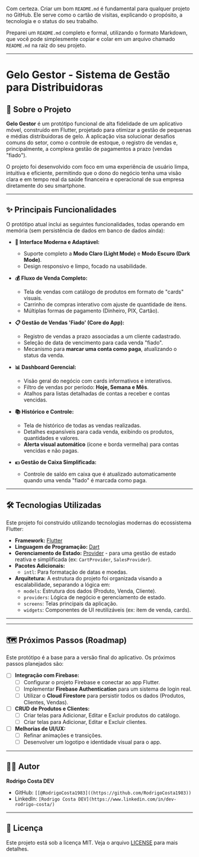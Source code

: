 Com certeza. Criar um bom `README.md` é fundamental para qualquer projeto no GitHub. Ele serve como o cartão de visitas, explicando o propósito, a tecnologia e o status do seu trabalho.

Preparei um `README.md` completo e formal, utilizando o formato Markdown, que você pode simplesmente copiar e colar em um arquivo chamado `README.md` na raiz do seu projeto.

-----

# Gelo Gestor - Sistema de Gestão para Distribuidoras

## 📖 Sobre o Projeto

**Gelo Gestor** é um protótipo funcional de alta fidelidade de um aplicativo móvel, construído em Flutter, projetado para otimizar a gestão de pequenas e médias distribuidoras de gelo. A aplicação visa solucionar desafios comuns do setor, como o controle de estoque, o registro de vendas e, principalmente, a complexa gestão de pagamentos a prazo (vendas "fiado").

O projeto foi desenvolvido com foco em uma experiência de usuário limpa, intuitiva e eficiente, permitindo que o dono do negócio tenha uma visão clara e em tempo real da saúde financeira e operacional de sua empresa diretamente do seu smartphone.

-----

## ✨ Principais Funcionalidades

O protótipo atual inclui as seguintes funcionalidades, todas operando em memória (sem persistência de dados em banco de dados ainda):

  * **📱 Interface Moderna e Adaptável:**

      * Suporte completo a **Modo Claro (Light Mode)** e **Modo Escuro (Dark Mode)**.
      * Design responsivo e limpo, focado na usabilidade.

  * **💰 Fluxo de Venda Completo:**

      * Tela de vendas com catálogo de produtos em formato de "cards" visuais.
      * Carrinho de compras interativo com ajuste de quantidade de itens.
      * Múltiplas formas de pagamento (Dinheiro, PIX, Cartão).

  * **📋 Gestão de Vendas 'Fiado' (Core do App):**

      * Registro de vendas a prazo associadas a um cliente cadastrado.
      * Seleção de data de vencimento para cada venda "fiado".
      * Mecanismo para **marcar uma conta como paga**, atualizando o status da venda.

  * **📊 Dashboard Gerencial:**

      * Visão geral do negócio com cards informativos e interativos.
      * Filtro de vendas por período: **Hoje, Semana e Mês**.
      * Atalhos para listas detalhadas de contas a receber e contas vencidas.

  * **📚 Histórico e Controle:**

      * Tela de histórico de todas as vendas realizadas.
      * Detalhes expansíveis para cada venda, exibindo os produtos, quantidades e valores.
      * **Alerta visual automático** (ícone e borda vermelha) para contas vencidas e não pagas.

  * **💵 Gestão de Caixa Simplificada:**

      * Controle de saldo em caixa que é atualizado automaticamente quando uma venda "fiado" é marcada como paga.

-----

## 🛠️ Tecnologias Utilizadas

Este projeto foi construído utilizando tecnologias modernas do ecossistema Flutter:

  * **Framework:** [Flutter](https://flutter.dev/)
  * **Linguagem de Programação:** [Dart](https://dart.dev/)
  * **Gerenciamento de Estado:** [Provider](https://pub.dev/packages/provider) - para uma gestão de estado reativa e simplificada (ex: `CartProvider`, `SalesProvider`).
  * **Pacotes Adicionais:**
      * `intl`: Para formatação de datas e moedas.
  * **Arquitetura:** A estrutura do projeto foi organizada visando a escalabilidade, separando a lógica em:
      * `models`: Estrutura dos dados (Produto, Venda, Cliente).
      * `providers`: Lógica de negócio e gerenciamento de estado.
      * `screens`: Telas principais da aplicação.
      * `widgets`: Componentes de UI reutilizáveis (ex: item de venda, cards).

-----

 
-----

## 🗺️ Próximos Passos (Roadmap)

Este protótipo é a base para a versão final do aplicativo. Os próximos passos planejados são:

  - [ ] **Integração com Firebase:**
      - [ ] Configurar o projeto Firebase e conectar ao app Flutter.
      - [ ] Implementar **Firebase Authentication** para um sistema de login real.
      - [ ] Utilizar o **Cloud Firestore** para persistir todos os dados (Produtos, Clientes, Vendas).
  - [ ] **CRUD de Produtos e Clientes:**
      - [ ] Criar telas para Adicionar, Editar e Excluir produtos do catálogo.
      - [ ] Criar telas para Adicionar, Editar e Excluir clientes.
  - [ ] **Melhorias de UI/UX:**
      - [ ] Refinar animações e transições.
      - [ ] Desenvolver um logotipo e identidade visual para o app.

-----

## 👨‍💻 Autor

**Rodrigo Costa DEV**

  * GitHub: `[[@RodrigoCosta1983]((https://github.com/RodrigoCosta1983))`
  * LinkedIn: `[Rodrigo Costa DEV](https://www.linkedin.com/in/dev-rodrigo-costa/)`

-----

## 📄 Licença

Este projeto está sob a licença MIT. Veja o arquivo [LICENSE](https://www.google.com/search?q=LICENSE) para mais detalhes.
